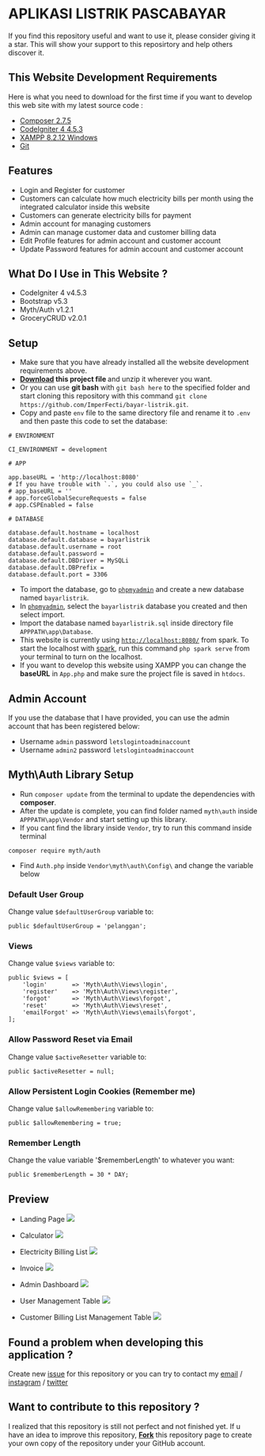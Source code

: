# APLIKASI LISTRIK PASCABAYAR

If you find this repository useful and want to use it, please consider giving it a star. This will show your support to this reposirtory and help others discover it.

## This Website Development Requirements

Here is what you need to download for the first time if you want to develop this web site with my latest source code :

- [Composer 2.7.5](https://getcomposer.org/)
- [CodeIgniter 4 4.5.3](https://github.com/codeigniter4/CodeIgniter4/releases/tag/v4.5.3)
- [XAMPP 8.2.12 Windows](https://sourceforge.net/projects/xampp/files/XAMPP%20Windows/8.2.12/)
- [Git](https://git-scm.com/downloads)

## Features

- Login and Register for customer
- Customers can calculate how much electricity bills per month using the integrated calculator inside this website
- Customers can generate electricity bills for payment
- Admin account for managing customers
- Admin can manage customer data and customer billing data
- Edit Profile features for admin account and customer account
- Update Password features for admin account and customer account

## What Do I Use in This Website ?

- CodeIgniter 4 v4.5.3
- Bootstrap v5.3
- Myth/Auth v1.2.1
- GroceryCRUD v2.0.1

## Setup

- Make sure that you have already installed all the website development requirements above.
- [<b>Download](https://github.com/ImperFecti/bayar-listrik/archive/refs/heads/master.zip) this project file </b> and unzip it wherever you want.
- Or you can use <b>git bash</b> with `git bash here` to the specified folder and start cloning this repository with this command `git clone https://github.com/ImperFecti/bayar-listrik.git`.
- Copy and paste `env` file to the same directory file and rename it to `.env` and then paste this code to set the database:

```
# ENVIRONMENT

CI_ENVIRONMENT = development

# APP

app.baseURL = 'http://localhost:8080'
# If you have trouble with `.`, you could also use `_`.
# app_baseURL = ''
# app.forceGlobalSecureRequests = false
# app.CSPEnabled = false

# DATABASE

database.default.hostname = localhost
database.default.database = bayarlistrik
database.default.username = root
database.default.password =
database.default.DBDriver = MySQLi
database.default.DBPrefix =
database.default.port = 3306
```

- To import the database, go to [`phpmyadmin`](http://localhost/phpmyadmin) and create a new database named `bayarlistrik`.
- In [`phpmyadmin`](http://localhost/phpmyadmin), select the `bayarlistrik` database you created and then select import.
- Import the database named `bayarlistrik.sql` inside directory file `APPPATH\app\Database`.
- This website is currently using [`http://localhost:8080/`](http://localhost:8080/) from spark. To start the localhost with [spark](https://codeigniter.com/user_guide/cli/spark_commands.html), run this command `php spark serve` from your terminal to turn on the localhost.
- If you want to develop this website using XAMPP you can change the <b>baseURL</b> in `App.php` and make sure the project file is saved in `htdocs`.

## Admin Account

If you use the database that I have provided, you can use the admin account that has been registered below:

- Username `admin` password `letslogintoadminaccount`
- Username `admin2` password `letslogintoadminaccount`

## Myth\Auth Library Setup

- Run `composer update` from the terminal to update the dependencies with <b>composer</b>.
- After the update is complete, you can find folder named `myth\auth` inside `APPPATH\app\Vendor` and start setting up this library.
- If you cant find the library inside `Vendor`, try to run this command inside terminal

```
composer require myth/auth
```

- Find `Auth.php` inside `Vendor\myth\auth\Config\` and change the variable below

### Default User Group

Change value `$defaultUserGroup` variable to:

```
public $defaultUserGroup = 'pelanggan';
```

### Views

Change value `$views` variable to:

```
public $views = [
    'login'       => 'Myth\Auth\Views\login',
    'register'    => 'Myth\Auth\Views\register',
    'forgot'      => 'Myth\Auth\Views\forgot',
    'reset'       => 'Myth\Auth\Views\reset',
    'emailForgot' => 'Myth\Auth\Views\emails\forgot',
];
```

### Allow Password Reset via Email

Change value `$activeResetter` variable to:

```
public $activeResetter = null;
```

### Allow Persistent Login Cookies (Remember me)

Change value `$allowRemembering` variable to:

```
public $allowRemembering = true;
```

### Remember Length

Change the value variable '$rememberLength' to whatever you want:

```
public $rememberLength = 30 * DAY;
```

## Preview

- Landing Page
  ![](https://cdn.discordapp.com/attachments/563035937949483008/1268927623938183188/image.png?ex=66ae3471&is=66ace2f1&hm=48ae330efbe80e2dfae69fb15d90dc455e09aff6a6fa593f30c58f62d4cdcbf0&)

- Calculator
  ![](https://cdn.discordapp.com/attachments/563035937949483008/1268929747476549666/kalkulator.png?ex=66ae366b&is=66ace4eb&hm=97602cac1f9deccc852a60660c6404e34aa809c136aa1903b46a75ac8c885b98&)

- Electricity Billing List
  ![](https://cdn.discordapp.com/attachments/563035937949483008/1268929748189581343/list_tagihan_user.png?ex=66ae366b&is=66ace4eb&hm=8de28fc9c7e3da4d5052698f51f62985ae4f34af768902805fea1bf355ebf485&)

- Invoice
  ![](https://cdn.discordapp.com/attachments/563035937949483008/1268931160051023956/image.png?ex=66ae37bc&is=66ace63c&hm=6f5982b197ee402a41ecbfb772bde151bdec6d01df8bcceaa828eb3775e3398f&)

- Admin Dashboard
  ![](https://cdn.discordapp.com/attachments/563035937949483008/1268929747065372775/admin_dashboard.png?ex=66ae366b&is=66ace4eb&hm=33cae51e9505f3bacf8dc50b1b18a16a2a0bedb5cb7e85b84e46d3ab555661b2&)

- User Management Table
  ![](https://cdn.discordapp.com/attachments/563035937949483008/1268929746603868301/table_user.png?ex=66ae366b&is=66ace4eb&hm=daeb498fcc8897d5f7253a8804bda1448c666bdf849337611b6148c89a91294f&)

- Customer Billing List Management Table
  ![](https://cdn.discordapp.com/attachments/563035937949483008/1268929746197151878/table_tagihan.png?ex=66ae366b&is=66ace4eb&hm=f3bc6670d6b48e2d6118d7b924727fd88da7766b79bdfdc2939c2ef576e9f827&)

## Found a problem when developing this application ?

Create new [issue](https://github.com/ImperFecti/bayar-listrik/issues) for this repository or you can try to contact my [email](mailto:adilm8909@gmail.com) / [instagram](https://www.instagram.com/_adilsputra/) / [twitter](https://twitter.com/_adilsputra)

## Want to contribute to this repository ?

I realized that this repository is still not perfect and not finished yet. If u have an idea to improve this repository, <b>[Fork](https://github.com/ImperFecti/bayar-listrik/fork)</b> this repository page to create your own copy of the repository under your GitHub account.
